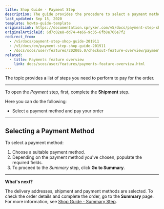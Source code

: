 ```yaml
---
title: Shop Guide - Payment Step
description: The guide provides the procedure to select a payment method for the order in the Storefront.
last_updated: Sep 15, 2020
template: howto-guide-template
originalLink: https://documentation.spryker.com/v5/docs/payment-step-shop-guide-201911
originalArticleId: 6d7c02e8-dd74-4e66-9c35-6fb8e766e7f2
redirect_from:
  - /v5/docs/payment-step-shop-guide-201911
  - /v5/docs/en/payment-step-shop-guide-201911
  - /docs/scos/user/features/202005.0/checkout-feature-overview/payment-step-shop-guide-201911
related:
  - title: Payments feature overview
    link: docs/scos/user/features/payments-feature-overview.html
---
```


The topic provides a list of steps you need to perform to pay for the order.
***
To open the *Payment* step, first, complete the **Shipment** step.

Here you can do the following:
* Select a payment method and pay your order
***
## Selecting a Payment Method
To select a payment method:

1. Choose a suitable payment method.
2. Depending on the payment method you've chosen, populate the required fields.
3. To proceed to the *Summary* step, click **Go to Summary**.
***
**What's next?**

The delivery addresses, shipment and payment methods are selected. To check the order details and complete the order, go to the **Summary** page.
For more information, see [Shop Guide - Summary Step](/docs/scos/user/shop-user-guides/shop-guide-checkout/shop-guide-summary-step.html).
